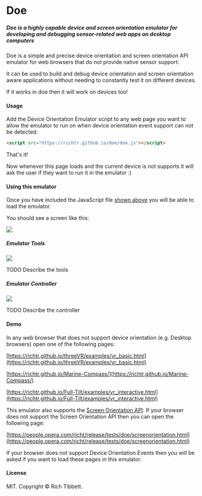 # Doe

##### Doe is a highly capable device and screen orientation emulator for developing and debugging sensor-related web apps on desktop computers

Doe is a simple and precise device orientation and screen orientation API emulator for web browsers that do not provide native sensor support.

It can be used to build and debug device orientation and screen orientation aware applications without needing to constantly test it on different devices.

If it works in doe then it will work on devices too!

#### Usage

Add the Device Orientation Emulator script to any web page you want to allow the emulator to run on when device orientation event support can not be detected:

```html
<script src="https://richtr.github.io/doe/doe.js"></script>
```
That's it!

Now whenever this page loads and the current device is not supports it will ask the user if they want to run it in the emulator :)

#### Using this emulator

Once you have included the JavaScript file [shown above](#Usage) you will be able to load the emulator.

You should see a screen like this:

<img src="https://raw.githubusercontent.com/richtr/doe/images/screenshot.png" style="max-width: 100%">

##### Emulator Tools

<img src="https://raw.githubusercontent.com/richtr/doe/images/menubar.png" style="max-width: 100%">

TODO Describe the tools

##### Emulator Controller

<img src="https://raw.githubusercontent.com/richtr/doe/images/controller_rotated_270.png" style="max-width: 300px">

TODO Describe the controller

#### Demo

In any web browser that does not support device orientation (e.g. Desktop browsers) open one of the following pages:

[https://richtr.github.io/threeVR/examples/vr_basic.html](https://richtr.github.io/threeVR/examples/vr_basic.html)

[https://richtr.github.io/Marine-Compass/](https://richtr.github.io/Marine-Compass/)

[https://richtr.github.io/Full-Tilt/examples/vr_interactive.html](https://richtr.github.io/Full-Tilt/examples/vr_interactive.html)

This emulator also supports the [Screen Orientation API](http://www.w3.org/TR/screen-orientation/). If your browser does not support the Screen Orientation API then you can open the following page:

[https://people.opera.com/richt/release/tests/doe/screenorientation.html](https://people.opera.com/richt/release/tests/doe/screenorientation.html)

If your browser does not support Device Orientation Events then you will be asked if you want to load these pages in this emulator.

#### License

MIT. Copyright &copy; Rich Tibbett.
